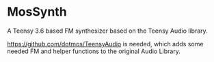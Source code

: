 # MosSynth
A Teensy 3.6 based FM synthesizer based on the Teensy Audio library.

https://github.com/dotmos/TeensyAudio is needed, which adds some needed FM and helper functions to the original Audio Library.
